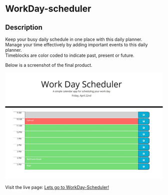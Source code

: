 # WorkDay-scheduler

## Description
Keep your busy daily schedule in one place with this daily planner. <br />
Manage your time effectively by adding important events to this daily planner. <br />
Timeblocks are color coded to indicate past, present or future.

Below is a screenshot of the final product.

![WorkDay-scheduler](assets/img/WorkDay-scheduler.JPG)

Visit the live page: [Lets go to WorkDay-Scheduler!](https://ticonetster.github.io/WorkDay-scheduler/)
